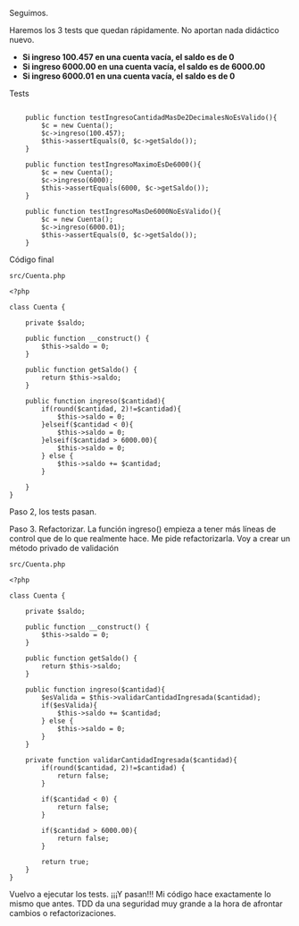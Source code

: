 Seguimos.

Haremos los 3 tests que quedan rápidamente. No aportan nada didáctico nuevo.

- **Si ingreso 100.457 en una cuenta vacía, el saldo es de 0**
- **Si ingreso 6000.00 en una cuenta vacía, el saldo es de 6000.00**
- **Si ingreso 6000.01 en una cuenta vacía, el saldo es de 0**

Tests

``` [php]

    public function testIngresoCantidadMasDe2DecimalesNoEsValido(){
        $c = new Cuenta();
        $c->ingreso(100.457);
        $this->assertEquals(0, $c->getSaldo());
    }
    
    public function testIngresoMaximoEsDe6000(){
        $c = new Cuenta();
        $c->ingreso(6000);
        $this->assertEquals(6000, $c->getSaldo());
    }
    
    public function testIngresoMasDe6000NoEsValido(){
        $c = new Cuenta();
        $c->ingreso(6000.01);
        $this->assertEquals(0, $c->getSaldo());
    }

```


Código final


``` [php]
src/Cuenta.php

<?php

class Cuenta {
    
    private $saldo;
    
    public function __construct() {
        $this->saldo = 0;
    }
    
    public function getSaldo() {        
        return $this->saldo;
    }
    
    public function ingreso($cantidad){
        if(round($cantidad, 2)!=$cantidad){
            $this->saldo = 0;
        }elseif($cantidad < 0){
            $this->saldo = 0;
        }elseif($cantidad > 6000.00){
            $this->saldo = 0;
        } else {
            $this->saldo += $cantidad;
        }
        
    }
}

```

Paso 2, los tests pasan.

Paso 3. Refactorizar. La función ingreso() empieza a tener más líneas de control que 
de lo que realmente hace. Me pide refactorizarla. Voy a crear un método privado de validación

``` [php]
src/Cuenta.php

<?php

class Cuenta {
    
    private $saldo;
    
    public function __construct() {
        $this->saldo = 0;
    }
    
    public function getSaldo() {
        return $this->saldo;
    }
    
    public function ingreso($cantidad){
        $esValida = $this->validarCantidadIngresada($cantidad);
        if($esValida){ 
            $this->saldo += $cantidad;
        } else {
            $this->saldo = 0;
        } 
    }
    
    private function validarCantidadIngresada($cantidad){
        if(round($cantidad, 2)!=$cantidad) {
            return false;
        }
        
        if($cantidad < 0) {
            return false;
        }
        
        if($cantidad > 6000.00){
            return false;
        } 
        
        return true;
    }
}

```

Vuelvo a ejecutar los tests. ¡¡¡Y pasan!!! Mi código hace exactamente lo mismo que antes.
TDD da una seguridad muy grande a la hora de afrontar cambios o refactorizaciones.